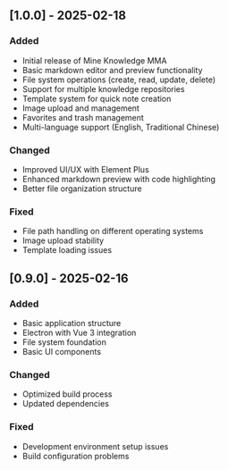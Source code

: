 ## [1.0.0] - 2025-02-18

### Added
- Initial release of Mine Knowledge MMA
- Basic markdown editor and preview functionality
- File system operations (create, read, update, delete)
- Support for multiple knowledge repositories
- Template system for quick note creation
- Image upload and management
- Favorites and trash management
- Multi-language support (English, Traditional Chinese)

### Changed
- Improved UI/UX with Element Plus
- Enhanced markdown preview with code highlighting
- Better file organization structure

### Fixed
- File path handling on different operating systems
- Image upload stability
- Template loading issues

## [0.9.0] - 2025-02-16

### Added
- Basic application structure
- Electron with Vue 3 integration
- File system foundation
- Basic UI components

### Changed
- Optimized build process
- Updated dependencies

### Fixed
- Development environment setup issues
- Build configuration problems


